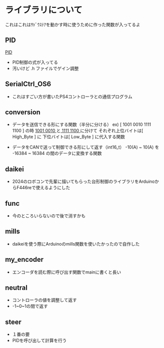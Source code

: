 # ライブラリについて

これはこれはｻﾄﾞｳｽﾃｱを動かす時に使うために作った関数が入ってるよ

## PID
[PID](../lib/PID)

- PID制御の式が入ってる
- 汚いけど .h ファイルでゲイン調整

## SerialCtrl_OS6

- これはすごい方が書いたPS4コントローラとの通信プログラム

## conversion

- データを送信できる形にする関数（半分に分ける）
  ex) [ 1001 0010 1111 1100 ] の時 [ 1001 0010 ](上位バイト)と[ 1111 1100 ](下位バイト)に分けて
  それぞれ上位バイトは[ High_Byte ] に 下位バイトは[ Low_Byte ] に代入する関数

- データをCANで送って制御できる形にして返す（int16_t）
  -10(A) ~ 10(A) を -16384 ~ 16384 の間のデータに変換する関数

## daikei

- 2024のロボコンで先輩に描いてもらった台形制御のライブラリをArduinoからF446reで使えるようにした

## func 

- 今のところいらないので後で消すかも

## mills

- daikeiを使う際にArduinoのmills関数を使いたかったので自作した

## my_encoder

- エンコーダを読む際に呼び出す関数でmainに書くと長い

## neutral

- コントローラの値を調整して返す
- -1~0~1の間で返す

## steer 

- １番の要
- PIDを呼び出して計算を行う
